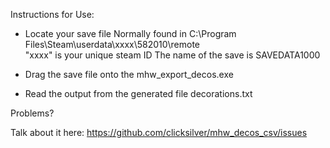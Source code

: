 Instructions for Use:

* Locate your save file
  Normally found in C:\Program Files\Steam\userdata\xxxx\582010\remote\
  "xxxx" is your unique steam ID
  The name of the save is SAVEDATA1000

* Drag the save file onto the mhw_export_decos.exe

* Read the output from the generated file decorations.txt

Problems?

Talk about it here: https://github.com/clicksilver/mhw_decos_csv/issues
